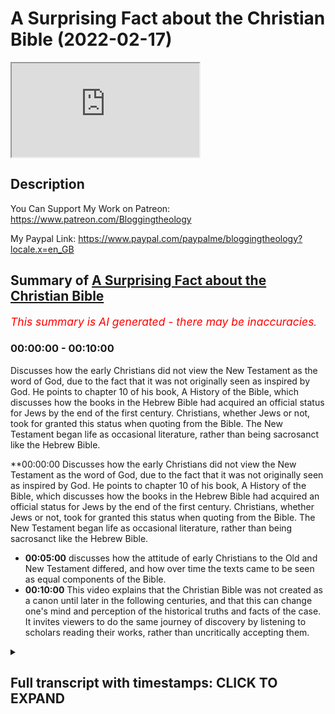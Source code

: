 # A Surprising Fact about the Christian Bible (2022-02-17)

<iframe loading='lazy' src='https://www.youtube.com/embed/rQIgCtMcoEo'></iframe>

## Description

You Can Support My Work on Patreon:
https://www.patreon.com/Bloggingtheology

My Paypal Link: 
https://www.paypal.com/paypalme/bloggingtheology?locale.x=en_GB

## Summary of [A Surprising Fact about the Christian Bible](https://www.youtube.com/watch?v=rQIgCtMcoEo)


*<span style="color:red; font-size:125%">This summary is AI generated - there may be inaccuracies</span>. [](/)*

### <a onclick="modifyYTiframeseektime('0')">00:00:00</a> - <a onclick="modifyYTiframeseektime('600')">00:10:00</a>

Discusses how the early Christians did not view the New Testament as the word of God, due to the fact that it was not originally seen as inspired by God. He points to chapter 10 of his book, A History of the Bible, which discusses how the books in the Hebrew Bible had acquired an official status for Jews by the end of the first century. Christians, whether Jews or not, took for granted this status when quoting from the Bible. The New Testament began life as occasional literature, rather than being sacrosanct like the Hebrew Bible.

**<a onclick="modifyYTiframeseektime('0')">00:00:00</a> Discusses how the early Christians did not view the New Testament as the word of God, due to the fact that it was not originally seen as inspired by God. He points to chapter 10 of his book, A History of the Bible, which discusses how the books in the Hebrew Bible had acquired an official status for Jews by the end of the first century. Christians, whether Jews or not, took for granted this status when quoting from the Bible. The New Testament began life as occasional literature, rather than being sacrosanct like the Hebrew Bible.
* **<a onclick="modifyYTiframeseektime('300')">00:05:00</a>** discusses how the attitude of early Christians to the Old and New Testament differed, and how over time the texts came to be seen as equal components of the Bible.
* **<a onclick="modifyYTiframeseektime('600')">00:10:00</a>** This video explains that the Christian Bible was not created as a canon until later in the following centuries, and that this can change one's mind and perception of the historical truths and facts of the case. It invites viewers to do the same journey of discovery by listening to scholars reading their works, rather than uncritically accepting them.

<details><summary><h2>Full transcript with timestamps: CLICK TO EXPAND</h2></summary>

<a onclick="modifyYTiframeseektime('2')">0:00:02</a> one of the very surprising things one  
<a onclick="modifyYTiframeseektime('4')">0:00:04</a> learns when one studies history and  
<a onclick="modifyYTiframeseektime('6')">0:00:06</a> reads the works of scholars  
<a onclick="modifyYTiframeseektime('9')">0:00:09</a> is that the new testament was not  
<a onclick="modifyYTiframeseektime('11')">0:00:11</a> originally seen by christians as  
<a onclick="modifyYTiframeseektime('15')">0:00:15</a> inspired by god or the word of god or on  
<a onclick="modifyYTiframeseektime('18')">0:00:18</a> an equal footing with the jewish  
<a onclick="modifyYTiframeseektime('20')">0:00:20</a> scriptures and this is quite remarkable  
<a onclick="modifyYTiframeseektime('23')">0:00:23</a> because today we have the holy bible the  
<a onclick="modifyYTiframeseektime('25')">0:00:25</a> christian bible with the old and the new  
<a onclick="modifyYTiframeseektime('27')">0:00:27</a> testament and these are seen as equal  
<a onclick="modifyYTiframeseektime('30')">0:00:30</a> and both authoritative word of god but  
<a onclick="modifyYTiframeseektime('33')">0:00:33</a> they weren't originally seen that way  
<a onclick="modifyYTiframeseektime('36')">0:00:36</a> now i want to discuss very briefly why  
<a onclick="modifyYTiframeseektime('38')">0:00:38</a> this might be the case i'm going to read  
<a onclick="modifyYTiframeseektime('39')">0:00:39</a> just a few uh paragraphs from this  
<a onclick="modifyYTiframeseektime('42')">0:00:42</a> excellent book a history of the bible  
<a onclick="modifyYTiframeseektime('44')">0:00:44</a> the book and its faiths  
<a onclick="modifyYTiframeseektime('47')">0:00:47</a> by john barton who had the privilege of  
<a onclick="modifyYTiframeseektime('50')">0:00:50</a> interviewing on this very channel who is  
<a onclick="modifyYTiframeseektime('52')">0:00:52</a> john barton well the back cover tells us  
<a onclick="modifyYTiframeseektime('55')">0:00:55</a> he's the professor of the interpretation  
<a onclick="modifyYTiframeseektime('57')">0:00:57</a> of holy scripture at the university of  
<a onclick="modifyYTiframeseektime('60')">0:01:00</a> oxford in other words he's a biblical  
<a onclick="modifyYTiframeseektime('62')">0:01:02</a> scholar and he has been a priest in the  
<a onclick="modifyYTiframeseektime('65')">0:01:05</a> church of england so he's a committed  
<a onclick="modifyYTiframeseektime('67')">0:01:07</a> christian uh but also one of the world's  
<a onclick="modifyYTiframeseektime('69')">0:01:09</a> leading biblical scholars and this book  
<a onclick="modifyYTiframeseektime('72')">0:01:12</a> was published just a couple of years ago  
<a onclick="modifyYTiframeseektime('73')">0:01:13</a> and i highly recommend it if you want a  
<a onclick="modifyYTiframeseektime('76')">0:01:16</a> really good thorough scholarly  
<a onclick="modifyYTiframeseektime('78')">0:01:18</a> understanding of the history and the  
<a onclick="modifyYTiframeseektime('80')">0:01:20</a> origins and the interpretation of the  
<a onclick="modifyYTiframeseektime('83')">0:01:23</a> bible  
<a onclick="modifyYTiframeseektime('84')">0:01:24</a> so in chapter 10 just just a few  
<a onclick="modifyYTiframeseektime('86')">0:01:26</a> paragraphs just to show  
<a onclick="modifyYTiframeseektime('88')">0:01:28</a> why  
<a onclick="modifyYTiframeseektime('88')">0:01:28</a> the early the early christians the early  
<a onclick="modifyYTiframeseektime('90')">0:01:30</a> church did not view the new testament as  
<a onclick="modifyYTiframeseektime('93')">0:01:33</a> the word of god remarkable because today  
<a onclick="modifyYTiframeseektime('95')">0:01:35</a> christians do so what happened when did  
<a onclick="modifyYTiframeseektime('98')">0:01:38</a> it happen  
<a onclick="modifyYTiframeseektime('99')">0:01:39</a> um what are the facts so john barton  
<a onclick="modifyYTiframeseektime('102')">0:01:42</a> will be our guide and he says  
<a onclick="modifyYTiframeseektime('104')">0:01:44</a> in chapter 10 headed christians and  
<a onclick="modifyYTiframeseektime('107')">0:01:47</a> their books  
<a onclick="modifyYTiframeseektime('109')">0:01:49</a> by the end of the first century ce at  
<a onclick="modifyYTiframeseektime('112')">0:01:52</a> the end of the first century a.d the  
<a onclick="modifyYTiframeseektime('114')">0:01:54</a> books now in the hebrew bible  
<a onclick="modifyYTiframeseektime('117')">0:01:57</a> the accumulated literature of ancient  
<a onclick="modifyYTiframeseektime('119')">0:01:59</a> israel had acquired an official status  
<a onclick="modifyYTiframeseektime('122')">0:02:02</a> for jews  
<a onclick="modifyYTiframeseektime('124')">0:02:04</a> which christians whether jews or  
<a onclick="modifyYTiframeseektime('126')">0:02:06</a> non-jews took for granted  
<a onclick="modifyYTiframeseektime('129')">0:02:09</a> when they are quoted in either christian  
<a onclick="modifyYTiframeseektime('132')">0:02:12</a> or jewish sources it is with formulas  
<a onclick="modifyYTiframeseektime('136')">0:02:16</a> such as it is written or as scripture  
<a onclick="modifyYTiframeseektime('140')">0:02:20</a> says there is a certain formality and  
<a onclick="modifyYTiframeseektime('144')">0:02:24</a> weight about these books  
<a onclick="modifyYTiframeseektime('146')">0:02:26</a> many of which even from the start claim  
<a onclick="modifyYTiframeseektime('150')">0:02:30</a> authority as a word from god  
<a onclick="modifyYTiframeseektime('154')">0:02:34</a> this is particularly clear for example  
<a onclick="modifyYTiframeseektime('156')">0:02:36</a> in deuteronomy it's one of the earlier  
<a onclick="modifyYTiframeseektime('158')">0:02:38</a> books of the bible and he quotes a few  
<a onclick="modifyYTiframeseektime('160')">0:02:40</a> lines from deuteronomy chapter 30 to  
<a onclick="modifyYTiframeseektime('162')">0:02:42</a> give you a flavor of how  
<a onclick="modifyYTiframeseektime('165')">0:02:45</a> this sounds  
<a onclick="modifyYTiframeseektime('166')">0:02:46</a> see i have set before you today life and  
<a onclick="modifyYTiframeseektime('170')">0:02:50</a> prosperity death and adversity if you  
<a onclick="modifyYTiframeseektime('173')">0:02:53</a> obey the commandments of the lord your  
<a onclick="modifyYTiframeseektime('175')">0:02:55</a> god that i am commanding you today  
<a onclick="modifyYTiframeseektime('177')">0:02:57</a> by loving the lord your god walking in  
<a onclick="modifyYTiframeseektime('180')">0:03:00</a> his ways observing his commandments  
<a onclick="modifyYTiframeseektime('183')">0:03:03</a> decrees and ordinances then you shall  
<a onclick="modifyYTiframeseektime('186')">0:03:06</a> live and become numerous and the lord  
<a onclick="modifyYTiframeseektime('188')">0:03:08</a> your god will bless you in the land you  
<a onclick="modifyYTiframeseektime('190')">0:03:10</a> are entering to possess  
<a onclick="modifyYTiframeseektime('193')">0:03:13</a> but if your heart turns away and you do  
<a onclick="modifyYTiframeseektime('196')">0:03:16</a> not hear but are led astray to bow down  
<a onclick="modifyYTiframeseektime('199')">0:03:19</a> to other gods and serve them  
<a onclick="modifyYTiframeseektime('202')">0:03:22</a> i declare to you today that you shall  
<a onclick="modifyYTiframeseektime('205')">0:03:25</a> perish  
<a onclick="modifyYTiframeseektime('206')">0:03:26</a> end quote deuteronomy 30  
<a onclick="modifyYTiframeseektime('208')">0:03:28</a> 15 onwards so you get a really strong  
<a onclick="modifyYTiframeseektime('212')">0:03:32</a> claim to be a word of god god himself is  
<a onclick="modifyYTiframeseektime('214')">0:03:34</a> speaking  
<a onclick="modifyYTiframeseektime('216')">0:03:36</a> uh this is formal you know this these  
<a onclick="modifyYTiframeseektime('218')">0:03:38</a> are the scriptures absolutely  
<a onclick="modifyYTiframeseektime('221')">0:03:41</a> john barton continues the possibility  
<a onclick="modifyYTiframeseektime('223')">0:03:43</a> that further books might still be added  
<a onclick="modifyYTiframeseektime('226')">0:03:46</a> to the collection was not yet fully  
<a onclick="modifyYTiframeseektime('228')">0:03:48</a> excluded  
<a onclick="modifyYTiframeseektime('229')">0:03:49</a> but there is no doubt about the status  
<a onclick="modifyYTiframeseektime('231')">0:03:51</a> of the books that have come down to us  
<a onclick="modifyYTiframeseektime('234')">0:03:54</a> as the hebrew bible so they're basically  
<a onclick="modifyYTiframeseektime('237')">0:03:57</a> a word of god they claim to be the word  
<a onclick="modifyYTiframeseektime('239')">0:03:59</a> of god very clearly spoke with that  
<a onclick="modifyYTiframeseektime('241')">0:04:01</a> authority  
<a onclick="modifyYTiframeseektime('242')">0:04:02</a> barton continues  
<a onclick="modifyYTiframeseektime('245')">0:04:05</a> the new testament on the other hand did  
<a onclick="modifyYTiframeseektime('248')">0:04:08</a> not  
<a onclick="modifyYTiframeseektime('249')">0:04:09</a> begin life as a collection of sacred  
<a onclick="modifyYTiframeseektime('252')">0:04:12</a> writings at all  
<a onclick="modifyYTiframeseektime('255')">0:04:15</a> but as occasional literature  
<a onclick="modifyYTiframeseektime('258')">0:04:18</a> highly important but not sacrosanct wow  
<a onclick="modifyYTiframeseektime('262')">0:04:22</a> i mean that's quite shocking when you  
<a onclick="modifyYTiframeseektime('263')">0:04:23</a> think about it what's occasional  
<a onclick="modifyYTiframeseektime('265')">0:04:25</a> literature well it's like a letter so  
<a onclick="modifyYTiframeseektime('267')">0:04:27</a> paul writes a letter to the corinthians  
<a onclick="modifyYTiframeseektime('269')">0:04:29</a> an actual letter so it's not god  
<a onclick="modifyYTiframeseektime('272')">0:04:32</a> speaking like in that amazing quote from  
<a onclick="modifyYTiframeseektime('274')">0:04:34</a> deuteronomy  
<a onclick="modifyYTiframeseektime('276')">0:04:36</a> each of paul's letters john barton says  
<a onclick="modifyYTiframeseektime('279')">0:04:39</a> is addressed to a specific situation in  
<a onclick="modifyYTiframeseektime('282')">0:04:42</a> one of the local churches  
<a onclick="modifyYTiframeseektime('285')">0:04:45</a> and though he no doubt intended his  
<a onclick="modifyYTiframeseektime('287')">0:04:47</a> letters to be kept and re-read they were  
<a onclick="modifyYTiframeseektime('290')">0:04:50</a> not holy in the way that the hebrew  
<a onclick="modifyYTiframeseektime('293')">0:04:53</a> scriptures unequivocally were now i'm  
<a onclick="modifyYTiframeseektime('296')">0:04:56</a> going to give an example here which john  
<a onclick="modifyYTiframeseektime('298')">0:04:58</a> barton doesn't give but just to really  
<a onclick="modifyYTiframeseektime('300')">0:05:00</a> drive that point home  
<a onclick="modifyYTiframeseektime('302')">0:05:02</a> i want to read from  
<a onclick="modifyYTiframeseektime('304')">0:05:04</a> paul's letter uh to the corinthians  
<a onclick="modifyYTiframeseektime('306')">0:05:06</a> called in our bibles i'm going to read  
<a onclick="modifyYTiframeseektime('308')">0:05:08</a> here from harpercollins study bible  
<a onclick="modifyYTiframeseektime('311')">0:05:11</a> uh what we now call first corinthians  
<a onclick="modifyYTiframeseektime('314')">0:05:14</a> chapter seven and it's just a verse and  
<a onclick="modifyYTiframeseektime('317')">0:05:17</a> he's talking in this letter about his  
<a onclick="modifyYTiframeseektime('319')">0:05:19</a> directions for marriage so it's very  
<a onclick="modifyYTiframeseektime('322')">0:05:22</a> much you know how to live as a good  
<a onclick="modifyYTiframeseektime('323')">0:05:23</a> christian in corinth  
<a onclick="modifyYTiframeseektime('325')">0:05:25</a> and then he says in verse 12 something  
<a onclick="modifyYTiframeseektime('327')">0:05:27</a> very interesting paul is writing this  
<a onclick="modifyYTiframeseektime('330')">0:05:30</a> to the rest i say i and not the lord  
<a onclick="modifyYTiframeseektime('334')">0:05:34</a> that if any believer has a wife who is  
<a onclick="modifyYTiframeseektime('336')">0:05:36</a> an unbeliever and that she can sense to  
<a onclick="modifyYTiframeseektime('339')">0:05:39</a> live with him he should not divorce her  
<a onclick="modifyYTiframeseektime('342')">0:05:42</a> so paul's giving instructions about how  
<a onclick="modifyYTiframeseektime('344')">0:05:44</a> to live  
<a onclick="modifyYTiframeseektime('345')">0:05:45</a> as a christian concerning marriage but  
<a onclick="modifyYTiframeseektime('348')">0:05:48</a> know what he says  
<a onclick="modifyYTiframeseektime('349')">0:05:49</a> to the rest i say i paul  
<a onclick="modifyYTiframeseektime('352')">0:05:52</a> i am not the lord  
<a onclick="modifyYTiframeseektime('354')">0:05:54</a> so his teaching is not from god this is  
<a onclick="modifyYTiframeseektime('357')">0:05:57</a> not revelation these are not  
<a onclick="modifyYTiframeseektime('358')">0:05:58</a> commandments ordinances and god he's  
<a onclick="modifyYTiframeseektime('361')">0:06:01</a> giving his view his opinion  
<a onclick="modifyYTiframeseektime('364')">0:06:04</a> he you know this is a church that he  
<a onclick="modifyYTiframeseektime('365')">0:06:05</a> founded in corinth how different from  
<a onclick="modifyYTiframeseektime('368')">0:06:08</a> the uh the jewish scriptures uh  
<a onclick="modifyYTiframeseektime('371')">0:06:11</a> particularly that deuteronomy passage i  
<a onclick="modifyYTiframeseektime('373')">0:06:13</a> declare to you and i speak and i declare  
<a onclick="modifyYTiframeseektime('377')">0:06:17</a> fascinating  
<a onclick="modifyYTiframeseektime('378')">0:06:18</a> so the gospels because what about the  
<a onclick="modifyYTiframeseektime('380')">0:06:20</a> gospels the gospels treated so solemnly  
<a onclick="modifyYTiframeseektime('384')">0:06:24</a> in later christian life and liturgy  
<a onclick="modifyYTiframeseektime('386')">0:06:26</a> because by the way if you go to um a  
<a onclick="modifyYTiframeseektime('388')">0:06:28</a> typical catholic service on a sunday and  
<a onclick="modifyYTiframeseektime('390')">0:06:30</a> i've seen this many times you'll often  
<a onclick="modifyYTiframeseektime('392')">0:06:32</a> see the scriptures the bible brought uh  
<a onclick="modifyYTiframeseektime('395')">0:06:35</a> held aloft particularly very high mass  
<a onclick="modifyYTiframeseektime('398')">0:06:38</a> the scriptures are carried forward to  
<a onclick="modifyYTiframeseektime('400')">0:06:40</a> the front maybe the priests would be  
<a onclick="modifyYTiframeseektime('402')">0:06:42</a> carrying them to the altar so they're  
<a onclick="modifyYTiframeseektime('404')">0:06:44</a> highly regarded uh and treated the great  
<a onclick="modifyYTiframeseektime('407')">0:06:47</a> solemnity in ritual and liturgy that's  
<a onclick="modifyYTiframeseektime('410')">0:06:50</a> today  
<a onclick="modifyYTiframeseektime('412')">0:06:52</a> but john barton says the gospels that's  
<a onclick="modifyYTiframeseektime('414')">0:06:54</a> matthew mark luke and john  
<a onclick="modifyYTiframeseektime('416')">0:06:56</a> treated so solemnly in later christian  
<a onclick="modifyYTiframeseektime('418')">0:06:58</a> life  
<a onclick="modifyYTiframeseektime('419')">0:06:59</a> are the distillation of traditions about  
<a onclick="modifyYTiframeseektime('423')">0:07:03</a> jesus  
<a onclick="modifyYTiframeseektime('424')">0:07:04</a> and as such  
<a onclick="modifyYTiframeseektime('426')">0:07:06</a> were also naturally highly regarded and  
<a onclick="modifyYTiframeseektime('429')">0:07:09</a> copied for subsequent generations but  
<a onclick="modifyYTiframeseektime('432')">0:07:12</a> they were not seen  
<a onclick="modifyYTiframeseektime('434')">0:07:14</a> by the first christians as verbally  
<a onclick="modifyYTiframeseektime('437')">0:07:17</a> exact  
<a onclick="modifyYTiframeseektime('438')">0:07:18</a> there was no tradition as there was in  
<a onclick="modifyYTiframeseektime('441')">0:07:21</a> judaism of precise copying of the text  
<a onclick="modifyYTiframeseektime('445')">0:07:25</a> with the consequence that the new  
<a onclick="modifyYTiframeseektime('448')">0:07:28</a> testament manuscripts vary greatly  
<a onclick="modifyYTiframeseektime('451')">0:07:31</a> and none is authoritative  
<a onclick="modifyYTiframeseektime('455')">0:07:35</a> so this tells us a lot the fact that  
<a onclick="modifyYTiframeseektime('457')">0:07:37</a> they were not seen by early christians  
<a onclick="modifyYTiframeseektime('459')">0:07:39</a> as verbally exact they weren't that  
<a onclick="modifyYTiframeseektime('461')">0:07:41</a> concerned with the precise wording it  
<a onclick="modifyYTiframeseektime('463')">0:07:43</a> was not like  
<a onclick="modifyYTiframeseektime('464')">0:07:44</a> how muslims view the quran or how jews  
<a onclick="modifyYTiframeseektime('468')">0:07:48</a> view the words of moses actual  
<a onclick="modifyYTiframeseektime('470')">0:07:50</a> revelation  
<a onclick="modifyYTiframeseektime('472')">0:07:52</a> so that meant consequently in the early  
<a onclick="modifyYTiframeseektime('475')">0:07:55</a> times  
<a onclick="modifyYTiframeseektime('476')">0:07:56</a> that there were many divergences and  
<a onclick="modifyYTiframeseektime('477')">0:07:57</a> differences between the texts  
<a onclick="modifyYTiframeseektime('479')">0:07:59</a> because they were not verbally carefully  
<a onclick="modifyYTiframeseektime('482')">0:08:02</a> copied  
<a onclick="modifyYTiframeseektime('483')">0:08:03</a> john barton continues yet eventually  
<a onclick="modifyYTiframeseektime('486')">0:08:06</a> what we call the new testament books did  
<a onclick="modifyYTiframeseektime('490')">0:08:10</a> become scripture in much the same sense  
<a onclick="modifyYTiframeseektime('492')">0:08:12</a> as the old testament that is after all  
<a onclick="modifyYTiframeseektime('496')">0:08:16</a> how most christians see them today  
<a onclick="modifyYTiframeseektime('500')">0:08:20</a> and in this chapter uh he goes on to  
<a onclick="modifyYTiframeseektime('502')">0:08:22</a> talk about when that happened  
<a onclick="modifyYTiframeseektime('504')">0:08:24</a> why that happened uh and the whole  
<a onclick="modifyYTiframeseektime('507')">0:08:27</a> historical process which i won't go into  
<a onclick="modifyYTiframeseektime('509')">0:08:29</a> now  
<a onclick="modifyYTiframeseektime('510')">0:08:30</a> and just to summarize he says thus the  
<a onclick="modifyYTiframeseektime('512')">0:08:32</a> attitude of early christians to what we  
<a onclick="modifyYTiframeseektime('515')">0:08:35</a> call the old and new testaments was in  
<a onclick="modifyYTiframeseektime('518')">0:08:38</a> the beginning radically different  
<a onclick="modifyYTiframeseektime('521')">0:08:41</a> and only over time did the collections  
<a onclick="modifyYTiframeseektime('524')">0:08:44</a> even out and come to be seen as two  
<a onclick="modifyYTiframeseektime('527')">0:08:47</a> components on an equal level  
<a onclick="modifyYTiframeseektime('530')">0:08:50</a> of a holy bible  
<a onclick="modifyYTiframeseektime('533')">0:08:53</a> isn't that interesting  
<a onclick="modifyYTiframeseektime('535')">0:08:55</a> and he compares again you compare it  
<a onclick="modifyYTiframeseektime('536')">0:08:56</a> with judaism and islam right from the  
<a onclick="modifyYTiframeseektime('538')">0:08:58</a> beginning as soon as the words came out  
<a onclick="modifyYTiframeseektime('540')">0:09:00</a> uh were given to the prophet muhammad  
<a onclick="modifyYTiframeseektime('543')">0:09:03</a> upon bihis they were understood to be  
<a onclick="modifyYTiframeseektime('545')">0:09:05</a> revelation and were treasured as such  
<a onclick="modifyYTiframeseektime('547')">0:09:07</a> and memorized and eventually written  
<a onclick="modifyYTiframeseektime('549')">0:09:09</a> down as scripture right from the very  
<a onclick="modifyYTiframeseektime('552')">0:09:12</a> very beginning and the same in the  
<a onclick="modifyYTiframeseektime('553')">0:09:13</a> jewish scriptures the particularly the  
<a onclick="modifyYTiframeseektime('555')">0:09:15</a> pentateuch and the torah is the scene as  
<a onclick="modifyYTiframeseektime('558')">0:09:18</a> the word of god but the early christian  
<a onclick="modifyYTiframeseektime('561')">0:09:21</a> writings were not  
<a onclick="modifyYTiframeseektime('563')">0:09:23</a> uh they were not seen as inspired yes  
<a onclick="modifyYTiframeseektime('565')">0:09:25</a> they contain extremely important  
<a onclick="modifyYTiframeseektime('567')">0:09:27</a> material and yes it must be preserved  
<a onclick="modifyYTiframeseektime('570')">0:09:30</a> but it wasn't on the same level at that  
<a onclick="modifyYTiframeseektime('572')">0:09:32</a> time as the jewish scriptures only much  
<a onclick="modifyYTiframeseektime('575')">0:09:35</a> later in later centuries  
<a onclick="modifyYTiframeseektime('578')">0:09:38</a> did the two come together to form what  
<a onclick="modifyYTiframeseektime('580')">0:09:40</a> we call today a holy bible and the irony  
<a onclick="modifyYTiframeseektime('583')">0:09:43</a> here is that when very conservative  
<a onclick="modifyYTiframeseektime('585')">0:09:45</a> christians or fundamentalist christians  
<a onclick="modifyYTiframeseektime('587')">0:09:47</a> particularly talk about well let's go  
<a onclick="modifyYTiframeseektime('588')">0:09:48</a> back to the beliefs of the first  
<a onclick="modifyYTiframeseektime('590')">0:09:50</a> christians let's purify our faith and  
<a onclick="modifyYTiframeseektime('592')">0:09:52</a> reform it and go back to the beliefs of  
<a onclick="modifyYTiframeseektime('594')">0:09:54</a> the early christians if they did that  
<a onclick="modifyYTiframeseektime('598')">0:09:58</a> they would stop believing that the new  
<a onclick="modifyYTiframeseektime('599')">0:09:59</a> testament was the word of god because  
<a onclick="modifyYTiframeseektime('602')">0:10:02</a> the early christians didn't believe that  
<a onclick="modifyYTiframeseektime('605')">0:10:05</a> there's a huge irony and of course in  
<a onclick="modifyYTiframeseektime('607')">0:10:07</a> the for the early christians there was  
<a onclick="modifyYTiframeseektime('608')">0:10:08</a> no new testament anyway and no one in  
<a onclick="modifyYTiframeseektime('610')">0:10:10</a> the first century had the new testament  
<a onclick="modifyYTiframeseektime('612')">0:10:12</a> it hadn't been put together as a canon  
<a onclick="modifyYTiframeseektime('615')">0:10:15</a> and that came  
<a onclick="modifyYTiframeseektime('616')">0:10:16</a> much later in the following centuries  
<a onclick="modifyYTiframeseektime('619')">0:10:19</a> so  
<a onclick="modifyYTiframeseektime('620')">0:10:20</a> the whole point of this very brief video  
<a onclick="modifyYTiframeseektime('621')">0:10:21</a> is just to show you that  
<a onclick="modifyYTiframeseektime('623')">0:10:23</a> learning uh the truths about one's faith  
<a onclick="modifyYTiframeseektime('627')">0:10:27</a> as a christian or a jew or muslim can  
<a onclick="modifyYTiframeseektime('629')">0:10:29</a> actually change  
<a onclick="modifyYTiframeseektime('631')">0:10:31</a> one's mind and change one's perceptions  
<a onclick="modifyYTiframeseektime('634')">0:10:34</a> of the historical truths and facts of  
<a onclick="modifyYTiframeseektime('636')">0:10:36</a> the case i certainly found that to be  
<a onclick="modifyYTiframeseektime('638')">0:10:38</a> true for myself  
<a onclick="modifyYTiframeseektime('639')">0:10:39</a> and i invite you to go on the same  
<a onclick="modifyYTiframeseektime('642')">0:10:42</a> journey of discovery by listening to  
<a onclick="modifyYTiframeseektime('644')">0:10:44</a> scholars reading their works  
<a onclick="modifyYTiframeseektime('646')">0:10:46</a> not uncritically accepting it but  
<a onclick="modifyYTiframeseektime('648')">0:10:48</a> nevertheless attending to what they have  
<a onclick="modifyYTiframeseektime('649')">0:10:49</a> discovered what they have uncovered for  
<a onclick="modifyYTiframeseektime('652')">0:10:52</a> us  
<a onclick="modifyYTiframeseektime('653')">0:10:53</a> and that can change our world view and  
<a onclick="modifyYTiframeseektime('655')">0:10:55</a> that's and that can be for the better  
<a onclick="modifyYTiframeseektime('657')">0:10:57</a> anyway till next time  

</details>
